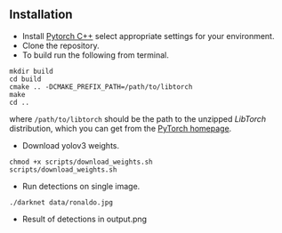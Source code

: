 ## Installation
- Install [Pytorch C++](http://pytorch.org/) select appropriate settings for your environment.
- Clone the repository.
- To build run the following from terminal.
```Shell
mkdir build
cd build
cmake .. -DCMAKE_PREFIX_PATH=/path/to/libtorch
make
cd ..
```
where `/path/to/libtorch` should be the path to the unzipped *LibTorch*
distribution, which you can get from the [PyTorch
homepage](https://pytorch.org/get-started/locally/).

- Download yolov3 weights.
```Shell
chmod +x scripts/download_weights.sh
scripts/download_weights.sh
```
- Run detections on single image.
```Shell
./darknet data/ronaldo.jpg
```
- Result of detections in output.png

